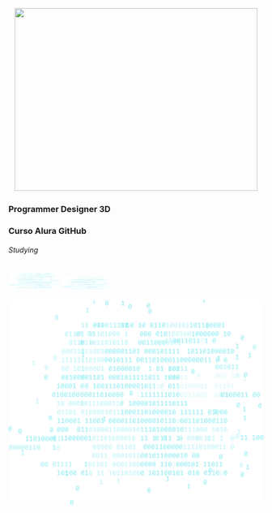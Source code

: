 <p align="center">
  <img width="480" height="360" src="https://github.com/ProgrammerDesigner3D/ProgrammerDesigner3D-Curso-Alura_GitHub-/assets/18373344/ac108f2a-f1f9-4dd4-8c22-ffc5e117e649">
  </p>

  ### Programmer Designer 3D

  ### Curso Alura GitHub
  
  ###### Studying





<img src="logica-js-projeto_inicial/img/code.png" width="100" height="40">
<img src="logica-js-projeto_inicial/img/code.png" width="100" height="30">

![imag](logica-js-projeto_inicial/img/code.png)